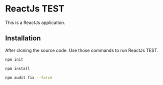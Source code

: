 # ReactJs TEST

This is a ReactJs application.

## Installation
After cloning the source code. 
Use those commands to run ReactJs TEST.

```bash
npm init
```

```bash
npm install
```

```bash
npm audit fix --force
```
